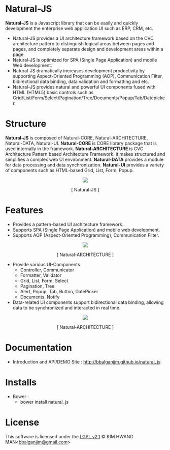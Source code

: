 Natural-JS
==========
**Natural-JS** is a Javascript library that can be easily and quickly development the enterprise web application UI such as ERP, CRM, etc.
* Natural-JS provides a UI architecture framework based on the CVC architecture pattern to distinguish logical areas between pages and pages, and completely separate design and development areas within a page.
* Natural-JS is optimized for SPA (Single Page Application) and mobile Web development.
* Natural-JS dramatically increases development productivity by supporting Aspect-Oriented Programming (AOP), Communication Filter, bidirectional data binding, data validation and formatting and etc.
* Natural-JS provides natural and powerful UI components fused with HTML (HTML5) basic controls such as Grid/List/Form/Select/Pagination/Tree/Documents/Popup/Tab/Datepicker.

Structure
==========
**Natural-JS** is composed of Natural-CORE, Natural-ARCHITECTURE, Natural-DATA, Natural-UI.
**Natural-CORE** is CORE library package that is used internally in the framework.
**Natural-ARCHITECTURE** is CVC Architecture Pattern based Architecture Framework. it makes structured and simplifies a complex web UI environment.
**Natural-DATA** provides a module for data processing and data synchronization.
**Natural-UI** provides a variety of components such as HTML-based Grid, List, Form, Popup.

<p align="center">
	<img src="https://bbalganjjm.github.io/natural_js/images/intr/pic3.png">
</p>
<p align="center">
	[ Natural-JS ]
</p>

Features
========
* Provides a pattern-based UI architecture framework.
* Supports SPA (Single Page Application) and mobile web development.
* Supports AOP (Aspect-Oriented Programming), Communication Filter.

<p align="center">
	<img src="https://bbalganjjm.github.io/natural_js/images/intr/pic4.png">
</p>
<p align="center">
	[ Natural-ARCHITECTURE ]
</p>

* Provide various UI-Components.
	* Controller, Communicator
	* Formatter, Validator
	* Grid, List, Form, Select
	* Pagination, Tree
	* Alert, Popup, Tab, Button, DatePicker
	* Documents, Notify
* Data-related UI components support bidirectional data binding, allowing data to be synchronized and interacted in real time.

<p align="center">
	<img src="https://bbalganjjm.github.io/natural_js/images/intr/pic7.png">
</p>
<p align="center">
	[ Natural-ARCHITECTURE ]
</p>

Documentation
=========
* Introduction and API/DEMO Site : http://bbalganjjm.github.io/natural_js

Installs
=========
* Bower :
	* bower install natural_js

License
=======
This software is licensed under the [LGPL v2.1](https://github.com/bbalganjjm/natural_js/blob/master/LICENSE) &copy; KIM HWANG MAN&lt;<bbalganjjm@gmail.com>&gt; 